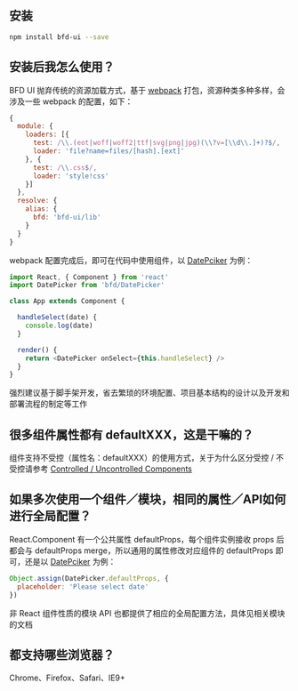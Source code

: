 ## 安装

```sh
npm install bfd-ui --save
```

## 安装后我怎么使用？

BFD UI 抛弃传统的资源加载方式，基于 [webpack](https://webpack.github.io/) 打包，资源种类多种多样，会涉及一些 webpack 的配置，如下：

```js
{
  module: {
    loaders: [{
      test: /\\.(eot|woff|woff2|ttf|svg|png|jpg)(\\?v=[\\d\\.]+)?$/,
      loader: 'file?name=files/[hash].[ext]'
    }, {
      test: /\\.css$/,
      loader: 'style!css'
    }]
  },
  resolve: {
    alias: {
      bfd: 'bfd-ui/lib'
    }
  }
}
```
webpack 配置完成后，即可在代码中使用组件，以 [DatePciker](/components/DatePicker) 为例：
```js
import React, { Component } from 'react'
import DatePicker from 'bfd/DatePicker'

class App extends Component {

  handleSelect(date) {
    console.log(date)
  }

  render() {
    return <DatePicker onSelect={this.handleSelect} />
  }
}
```
强烈建议基于脚手架开发，省去繁琐的环境配置、项目基本结构的设计以及开发和部署流程的制定等工作


## 很多组件属性都有 defaultXXX，这是干嘛的？

组件支持不受控（属性名：defaultXXX）的使用方式，关于为什么区分受控 / 不受控请参考 [Controlled / Uncontrolled Components](https://facebook.github.io/react/docs/forms.html#controlled-components)


## 如果多次使用一个组件／模块，相同的属性／API如何进行全局配置？

React.Component 有一个公共属性 defaultProps，每个组件实例接收 props 后都会与 defaultProps merge，所以通用的属性修改对应组件的 defaultProps 即可，还是以 [DatePciker](/components/DatePicker) 为例：
```js
Object.assign(DatePicker.defaultProps, {
  placeholder: 'Please select date'
})
```

非 React 组件性质的模块 API 也都提供了相应的全局配置方法，具体见相关模块的文档


## 都支持哪些浏览器？

Chrome、Firefox、Safari、IE9+
